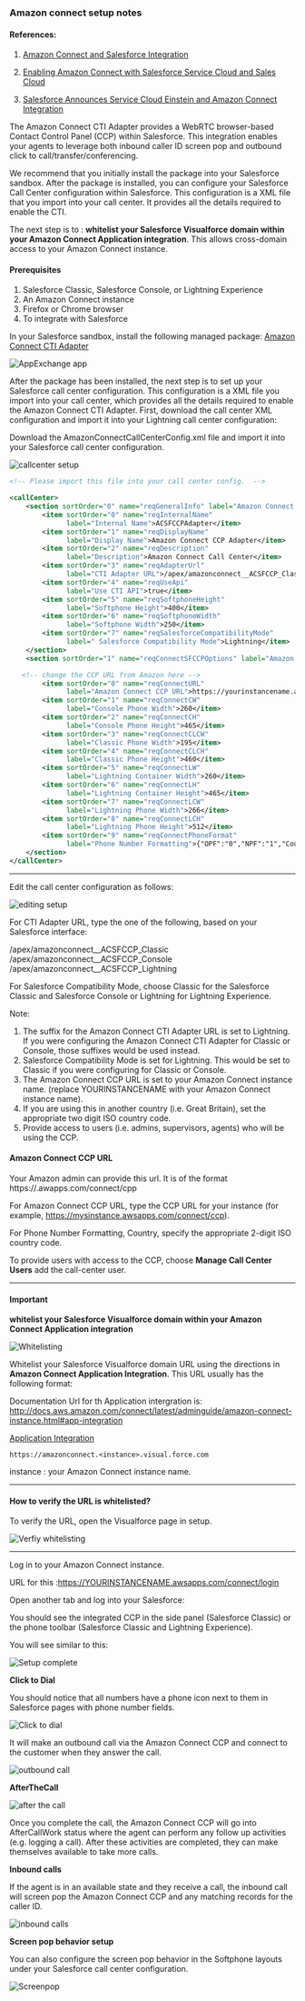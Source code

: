 ### Amazon connect setup notes

#### References:

1. [Amazon Connect and Salesforce Integration ](http://docs.aws.amazon.com/connect/latest/adminguide/salesforce-integration.html)

2. [Enabling Amazon Connect with Salesforce Service Cloud and Sales Cloud](https://aws.amazon.com/blogs/apn/enabling-amazon-connect-with-salesforce-service-and-sales-cloud/)

3. [Salesforce Announces Service Cloud Einstein and Amazon Connect Integration](https://www.salesforce.com/company/news-press/press-releases/2017/03/170328-3.jsp)

The Amazon Connect CTI Adapter provides a WebRTC browser-based Contact Control Panel (CCP) within Salesforce. This integration enables your agents to leverage both inbound caller ID screen pop and outbound click to call/transfer/conferencing.

We recommend that you initially install the package into your Salesforce sandbox. After the package is installed, you can configure your Salesforce Call Center configuration within Salesforce. This configuration is a XML file that you import into your call center. It provides all the details required to enable the CTI.

The next step is to :
**whitelist your Salesforce Visualforce domain within your Amazon Connect Application integration**. This allows cross-domain access to your Amazon Connect instance.
 
#### Prerequisites

1. Salesforce Classic, Salesforce Console, or Lightning Experience
2. An Amazon Connect instance
3. Firefox or Chrome browser
4. To integrate with Salesforce

In your Salesforce sandbox, install the following managed package: 
[Amazon Connect CTI Adapter](https://appexchange.salesforce.com/listingDetail?listingId=a0N3A00000EJH4yUAH)

![AppExchange app](https://d2908q01vomqb2.cloudfront.net/77de68daecd823babbb58edb1c8e14d7106e83bb/2017/09/06/Connect2.png)


After the package has been installed, the next step is to set up your Salesforce call center configuration. This configuration is a XML file you import into your call center, which provides all the details required to enable the Amazon Connect CTI Adapter. First, download the call center XML configuration and import it into your Lightning call center configuration:



Download the AmazonConnectCallCenterConfig.xml file and import it into your Salesforce call center configuration.

![callcenter setup](https://d2908q01vomqb2.cloudfront.net/77de68daecd823babbb58edb1c8e14d7106e83bb/2017/09/06/Connect3.png)


```xml
<!-- Please import this file into your call center config.  -->

<callCenter>
    <section sortOrder="0" name="reqGeneralInfo" label="Amazon Connect Salesforce CCP Adapter">
        <item sortOrder="0" name="reqInternalName"
              label="Internal Name">ACSFCCPAdapter</item>
        <item sortOrder="1" name="reqDisplayName"
              label="Display Name">Amazon Connect CCP Adapter</item>
        <item sortOrder="2" name="reqDescription"
              label="Description">Amazon Connect Call Center</item>
        <item sortOrder="3" name="reqAdapterUrl"
              label="CTI Adapter URL">/apex/amazonconnect__ACSFCCP_Classic</item>
        <item sortOrder="4" name="reqUseApi"
              label="Use CTI API">true</item>
        <item sortOrder="5" name="reqSoftphoneHeight"
              label="Softphone Height">400</item>
        <item sortOrder="6" name="reqSoftphoneWidth"
              label="Softphone Width">250</item>
        <item sortOrder="7" name="reqSalesforceCompatibilityMode"
              label=" Salesforce Compatibility Mode">Lightning</item>
    </section>
    <section sortOrder="1" name="reqConnectSFCCPOptions" label="Amazon Connect Information">

   <!-- change the CCP URL from Amazon here -->
        <item sortOrder="0" name="reqConnectURL"
              label="Amazon Connect CCP URL">https://yourinstancename.awsapps.com/connect/ccp</item>
        <item sortOrder="1" name="reqConnectCW"
              label="Console Phone Width">260</item>
        <item sortOrder="2" name="reqConnectCH"
              label="Console Phone Height">465</item>
        <item sortOrder="3" name="reqConnectCLCW"
              label="Classic Phone Width">195</item>
        <item sortOrder="4" name="reqConnectCLCH"
              label="Classic Phone Height">460</item>
        <item sortOrder="5" name="reqConnectLW"
              label="Lightning Container Width">260</item>
        <item sortOrder="6" name="reqConnectLH"
              label="Lightning Container Height">465</item>
        <item sortOrder="7" name="reqConnectLCW"
              label="Lightning Phone Width">266</item>
        <item sortOrder="8" name="reqConnectLCH"
              label="Lightning Phone Height">512</item>
        <item sortOrder="9" name="reqConnectPhoneFormat"
              label="Phone Number Formatting">{"OPF":"0","NPF":"1","Country":"US","NF":"International_plaintext","TNF":"(555) 123-4567"}</item>
    </section>
</callCenter>
```

------
Edit the call center configuration as follows:

![editing setup](https://d2908q01vomqb2.cloudfront.net/77de68daecd823babbb58edb1c8e14d7106e83bb/2017/09/06/Connect4.png)




For CTI Adapter URL, type the one of the following, based on your Salesforce interface:

/apex/amazonconnect__ACSFCCP_Classic
/apex/amazonconnect__ACSFCCP_Console
/apex/amazonconnect__ACSFCCP_Lightning


For Salesforce Compatibility Mode, choose Classic for the Salesforce Classic and Salesforce Console or Lightning for Lightning Experience.


Note:

1. The suffix for the Amazon Connect CTI Adapter URL is set to Lightning. If you were configuring the Amazon Connect CTI Adapter for Classic or Console, those suffixes would be used instead.
2. Salesforce Compatibility Mode is set for Lightning. This would be set to Classic if you were configuring for Classic or Console.
3. The Amazon Connect CCP URL is set to your Amazon Connect instance name. (replace YOURINSTANCENAME with your Amazon Connect instance name).
4. If you are using this in another country (i.e. Great Britain), set the appropriate two digit ISO country code.
5. Provide access to users (i.e. admins, supervisors, agents) who will be using the CCP.


#### Amazon Connect CCP URL

Your Amazon admin can provide this url. It is of the format https://<instance>.awapps.com/connect/cpp

For Amazon Connect CCP URL, type the CCP URL for your instance (for example, https://mysinstance.awsapps.com/connect/ccp).


For Phone Number Formatting, Country, specify the appropriate 2-digit ISO country code.

To provide users with access to the CCP, choose **Manage Call Center Users** add the call-center user.


------


#### Important 


**whitelist your Salesforce Visualforce domain within your Amazon Connect Application integration**

![Whitelisting](https://d2908q01vomqb2.cloudfront.net/77de68daecd823babbb58edb1c8e14d7106e83bb/2017/09/06/Connect5.png)

Whitelist your Salesforce Visualforce domain URL using the directions in **Amazon Connect Application Integration**. This URL usually has the following format:

Documentation Url for th Application intergration is: http://docs.aws.amazon.com/connect/latest/adminguide/amazon-connect-instance.html#app-integration

[Application Integration](http://docs.aws.amazon.com/connect/latest/adminguide/amazon-connect-instance.html#app-integration)

```https://amazonconnect.<instance>.visual.force.com```

instance : your Amazon Connect instance name.

------

#### How to verify the URL is whitelisted?

To verify the URL, open the Visualforce page in setup.

![Verfiy whitelisting](https://d2908q01vomqb2.cloudfront.net/77de68daecd823babbb58edb1c8e14d7106e83bb/2017/09/06/Connect6.png)


-----


Log in to your Amazon Connect instance.

URL for this :https://YOURINSTANCENAME.awsapps.com/connect/login

Open another tab and log into your Salesforce:

You should see the integrated CCP in the side panel (Salesforce Classic) or the phone toolbar (Salesforce Classic and Lightning Experience).

You will see similar to this:

![Setup complete](https://d2908q01vomqb2.cloudfront.net/77de68daecd823babbb58edb1c8e14d7106e83bb/2017/09/06/Connect7.png)

**Click to Dial**

You should notice that all numbers have a phone icon next to them in Salesforce pages with phone number fields.

![Click to dial](https://d2908q01vomqb2.cloudfront.net/77de68daecd823babbb58edb1c8e14d7106e83bb/2017/09/06/Connect8.png)

It will make an outbound call via the Amazon Connect CCP and connect to the customer when they answer the call.


![outbound call](https://d2908q01vomqb2.cloudfront.net/77de68daecd823babbb58edb1c8e14d7106e83bb/2017/09/06/Connect9.png)

**AfterTheCall**

![after the call](https://d2908q01vomqb2.cloudfront.net/77de68daecd823babbb58edb1c8e14d7106e83bb/2017/09/06/Connect10.png)


Once you complete the call, the Amazon Connect CCP will go into AfterCallWork status where the agent can perform any follow up activities (e.g. logging a call). After these activities are completed, they can make themselves available to take more calls.



**Inbound calls**

If the agent is in an available state and they receive a call, the inbound call will screen pop the Amazon Connect CCP and any matching records for the caller ID.

![inbound calls](https://d2908q01vomqb2.cloudfront.net/77de68daecd823babbb58edb1c8e14d7106e83bb/2017/09/06/Connect11.png)


**Screen pop behavior setup**

You can also configure the screen pop behavior in the Softphone layouts under your Salesforce call center configuration.


![Screenpop](https://d2908q01vomqb2.cloudfront.net/77de68daecd823babbb58edb1c8e14d7106e83bb/2017/09/06/Connect12.png)







